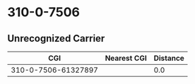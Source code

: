 # 310-0-7506
## Unrecognized Carrier


| CGI | Nearest CGI | Distance |
|-----|-------------|----------|
| 310-0-7506-61327897 |  | 0.0 |
